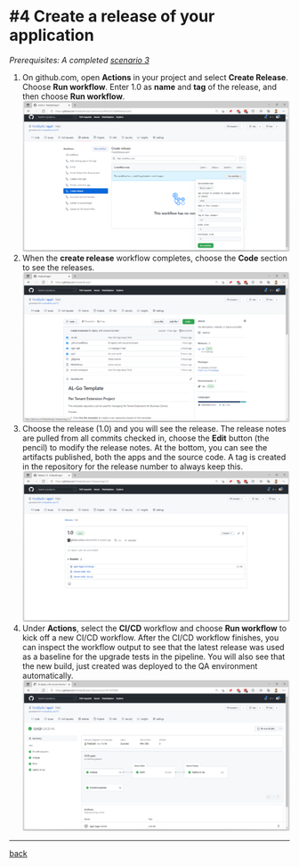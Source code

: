 # #4 Create a release of your application
*Prerequisites: A completed [scenario 3](3.md)*

1. On github.com, open **Actions** in your project and select **Create Release**. Choose **Run workflow**. Enter 1.0 as **name** and **tag** of the release, and then choose **Run workflow**.
![Run workflow](/images/4a.png)
1. When the **create release** workflow completes, choose the **Code** section to see the releases.
![Run workflow](/images/4b.png)
1. Choose the release (1.0) and you will see the release. The release notes are pulled from all commits checked in, choose the **Edit** button (the pencil) to modify the release notes. At the bottom, you can see the artifacts published, both the apps and the source code. A tag is created in the repository for the release number to always keep this.
![Run workflow](/images/4c.png)
1. Under **Actions**, select the **CI/CD** workflow and choose **Run workflow** to kick off a new CI/CD workflow. After the CI/CD workflow finishes, you can inspect the workflow output to see that the latest release was used as a baseline for the upgrade tests in the pipeline. You will also see that the new build, just created was deployed to the QA environment automatically.
![Run workflow](/images/4d.png)
---
[back](/README.md)
